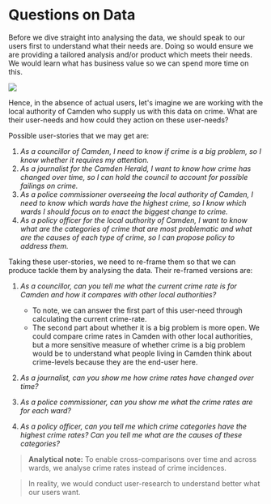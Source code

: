 # Questions on Data

Before we dive straight into analysing the data, we should speak to our users first to understand what their needs are. Doing so would ensure we are providing a tailored analysis and/or product which meets their needs. We would learn what has business value so we can spend more time on this.

![](images/ur_haiya.gif)

Hence, in the absence of actual users, let's imagine we are working with the local authority of Camden who supply us with this data on crime. What are their user-needs and how could they action on these user-needs?

Possible user-stories that we may get are:

1. *As a councillor of Camden, I need to know if crime is a big problem, so I know whether it requires my attention.*
1. *As a journalist for the Camden Herald, I want to know how crime has changed over time, so I can hold the council to account for possible failings on crime.*
1. *As a police commissioner overseeing the local authority of Camden, I need to know which wards have the highest crime, so I know which wards I should focus on to enact the biggest change to crime.*
1. *As a policy officer for the local authority of Camden, I want to know what are the categories of crime that are most problematic and what are the causes of each type of crime, so I can propose policy to address them.*

Taking these user-stories, we need to re-frame them so that we can produce tackle them by analysing the data. Their re-framed versions are:

1. *As a councillor, can you tell me what the current crime rate is for Camden and how it compares with other local authorities?*
    + To note, we can answer the first part of this user-need through calculating the current crime-rate.
   + The second part about whether it is a big problem is more open. We could compare crime rates in Camden with other local authorities, but a more sensitive measure of whether crime is a big problem would be to understand what people living in Camden think about crime-levels because they are the end-user here.

1. *As a journalist, can you show me how crime rates have changed over time?*

1. *As a police commissioner, can you show me what the crime rates are for each ward?*

1. *As a policy officer, can you tell me which crime categories have the highest crime rates? Can you tell me what are the causes of these categories?*

> **Analytical note:** To enable cross-comparisons over time and across wards, we analyse crime rates instead of crime incidences.

> In reality, we would conduct user-research to understand better what our users want.
